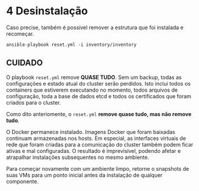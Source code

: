 # 4 Desinstalação

Caso precise, também é possível remover a estrutura que foi instalada e recomeçar.

```
ansible-playbook reset.yml -i inventory/inventory
```


## CUIDADO

O playbook `reset.yml` remove **QUASE TUDO**. Sem um backup, todas as configurações e estado atual do cluster serão perdidos. Isto inclui todos os containers que estiverem executando no momento, todos arquivos de configuração, toda a base de dados etcd e todos os certificados que foram criados para o cluster.

Como dito anteriomente, o `reset.yml` **remove quase tudo, mas não remove tudo**.

O Docker permanece instalado. Imagens Docker que foram baixadas continuam armazenadas nos hosts. Em especial, as interfaces virtuais de rede que foram criadas para a comunicação do cluster também podem ficar ativas e mal configuradas. O resultado é imprevisível, podendo afetar e atrapalhar instalações subsequentes no mesmo ambiente.

Para começar novamente com um ambiente limpo, retorne o snapshots de suas VMs para um ponto inicial antes da instalação de qualquer componente.


